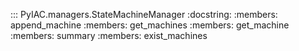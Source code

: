 ::: PyIAC.managers.StateMachineManager
    :docstring:
    :members: append_machine
    :members: get_machines
    :members: get_machine
    :members: summary
    :members: exist_machines